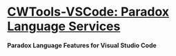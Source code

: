 # [CWTools-VSCode: Paradox Language Services](https://marketplace.visualstudio.com/items/tboby.cwtools-vscode)
**Paradox Language Features for Visual Studio Code**
